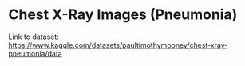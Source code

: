 # Chest X-Ray Images (Pneumonia)

Link to dataset: https://www.kaggle.com/datasets/paultimothymooney/chest-xray-pneumonia/data
